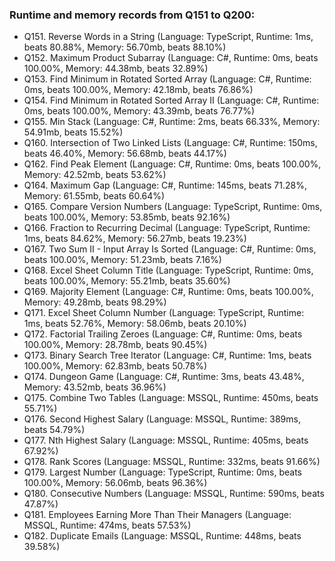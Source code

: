 ### Runtime and memory records from Q151 to Q200:
- Q151. Reverse Words in a String (Language: TypeScript, Runtime: 1ms, beats 80.88%, Memory: 56.70mb, beats 88.10%)
- Q152. Maximum Product Subarray (Language: C#, Runtime: 0ms, beats 100.00%, Memory: 44.38mb, beats 32.89%)
- Q153. Find Minimum in Rotated Sorted Array (Language: C#, Runtime: 0ms, beats 100.00%, Memory: 42.18mb, beats 76.86%)
- Q154. Find Minimum in Rotated Sorted Array II (Language: C#, Runtime: 0ms, beats 100.00%, Memory: 43.39mb, beats 76.77%)
- Q155. Min Stack (Language: C#, Runtime: 2ms, beats 66.33%, Memory: 54.91mb, beats 15.52%)
- Q160. Intersection of Two Linked Lists (Language: C#, Runtime: 150ms, beats 46.40%, Memory: 56.68mb, beats 44.17%)
- Q162. Find Peak Element (Language: C#, Runtime: 0ms, beats 100.00%, Memory: 42.52mb, beats 53.62%)
- Q164. Maximum Gap (Language: C#, Runtime: 145ms, beats 71.28%, Memory: 61.55mb, beats 60.64%)
- Q165. Compare Version Numbers (Language: TypeScript, Runtime: 0ms, beats 100.00%, Memory: 53.85mb, beats 92.16%)
- Q166. Fraction to Recurring Decimal (Language: TypeScript, Runtime: 1ms, beats 84.62%, Memory: 56.27mb, beats 19.23%)
- Q167. Two Sum II - Input Array Is Sorted (Language: C#, Runtime: 0ms, beats 100.00%, Memory: 51.23mb, beats 7.16%)
- Q168. Excel Sheet Column Title (Language: TypeScript, Runtime: 0ms, beats 100.00%, Memory: 55.21mb, beats 35.60%)
- Q169. Majority Element (Language: C#, Runtime: 0ms, beats 100.00%, Memory: 49.28mb, beats 98.29%)
- Q171. Excel Sheet Column Number (Language: TypeScript, Runtime: 1ms, beats 52.76%, Memory: 58.06mb, beats 20.10%)
- Q172. Factorial Trailing Zeroes (Language: C#, Runtime: 0ms, beats 100.00%, Memory: 28.78mb, beats 90.45%)
- Q173. Binary Search Tree Iterator (Language: C#, Runtime: 1ms, beats 100.00%, Memory: 62.83mb, beats 50.78%)
- Q174. Dungeon Game (Language: C#, Runtime: 3ms, beats 43.48%, Memory: 43.52mb, beats 36.96%)
- Q175. Combine Two Tables (Language: MSSQL, Runtime: 450ms, beats 55.71%)
- Q176. Second Highest Salary (Language: MSSQL, Runtime: 389ms, beats 54.79%)
- Q177. Nth Highest Salary (Language: MSSQL, Runtime: 405ms, beats 67.92%)
- Q178. Rank Scores (Language: MSSQL, Runtime: 332ms, beats 91.66%)
- Q179. Largest Number (Language: TypeScript, Runtime: 0ms, beats 100.00%, Memory: 56.06mb, beats 96.36%)
- Q180. Consecutive Numbers (Language: MSSQL, Runtime: 590ms, beats 47.87%)
- Q181. Employees Earning More Than Their Managers (Language: MSSQL, Runtime: 474ms, beats 57.53%)
- Q182. Duplicate Emails (Language: MSSQL, Runtime: 448ms, beats 39.58%)